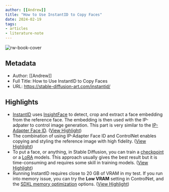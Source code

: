 ```yaml
---
author: [[Andrew]]
title: "How to Use InstantID to Copy Faces"
date: 2024-02-19
tags: 
- articles
- literature-note
---
```

![rw-book-cover](https://stable-diffusion-art.com/wp-content/uploads/2024/02/instantid_cover.png)

## Metadata
- Author: [[Andrew]]
- Full Title: How to Use InstantID to Copy Faces
- URL: https://stable-diffusion-art.com/instantid/

## Highlights
- [InstantID](https://github.com/InstantID/InstantID) uses [InsightFace](https://github.com/deepinsight/insightface) to detect, crop and extract a face embedding from the reference face. The embedding is then used with the IP-adpater to control image generation. This part is very similar to the [IP-Adapter Face ID](https://stable-diffusion-art.com/ip-adapter/). ([View Highlight](https://read.readwise.io/read/01hpyyn7rx3hnksb8qc86p3fq0))
- The combination of using IP-Adapter Face ID and ControlNet enables copying and styling the reference image with high fidelity. ([View Highlight](https://read.readwise.io/read/01hpyynh0eznx69jdp1swg758x))
- To put a face, or anything, in Stable Diffusion, you can train a [checkpoint](https://stable-diffusion-art.com/dreambooth) or a [LoRA](https://stable-diffusion-art.com/train-lora) models. This approach usually gives the best result but it is time-consuming and requires some skill in training models. ([View Highlight](https://read.readwise.io/read/01hpyynrtytqz50p75gnktrrmb))
- Running InstantID requires close to 20 GB of VRAM in my test. If you run into memory issue, you can try the **Low VRAM** setting in ControlNet, and the [SDXL memory optimization](https://stable-diffusion-art.com/speed-up-stable-diffusion/#SDXL_settings) options. ([View Highlight](https://read.readwise.io/read/01hpyyp2tqsh7jrkpvmpjskvkf))
